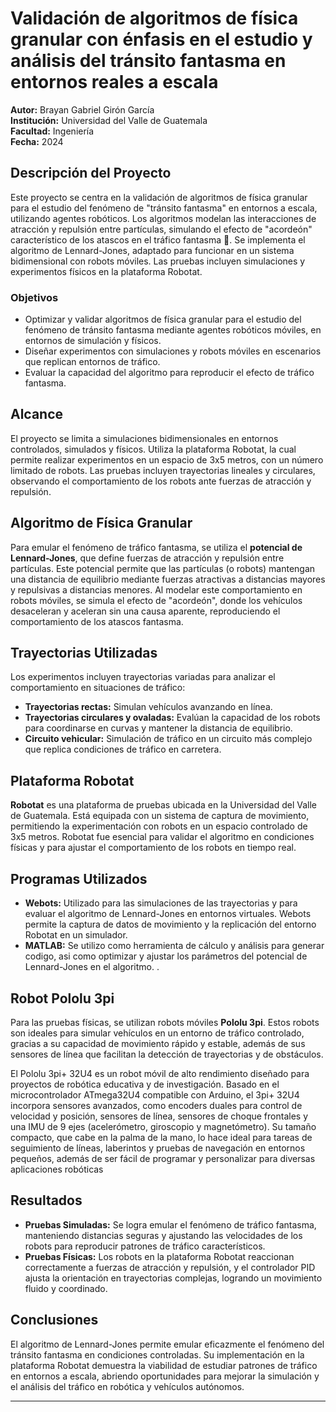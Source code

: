 # Validación de algoritmos de física granular con énfasis en el estudio y análisis del tránsito fantasma en entornos reales a escala

**Autor:** Brayan Gabriel Girón García  
**Institución:** Universidad del Valle de Guatemala  
**Facultad:** Ingeniería  
**Fecha:** 2024  

## Descripción del Proyecto

Este proyecto se centra en la validación de algoritmos de física granular para el estudio del fenómeno de "tránsito fantasma" en entornos a escala, utilizando agentes robóticos. Los algoritmos modelan las interacciones de atracción y repulsión entre partículas, simulando el efecto de "acordeón" característico de los atascos en el tráfico fantasma 👻. Se implementa el algoritmo de Lennard-Jones, adaptado para funcionar en un sistema bidimensional con robots móviles. Las pruebas incluyen simulaciones y experimentos físicos en la plataforma Robotat.


### Objetivos 
- Optimizar y validar algoritmos de física granular para el estudio del fenómeno de tránsito fantasma mediante agentes robóticos móviles, en entornos de simulación y físicos.
- Diseñar experimentos con simulaciones y robots móviles en escenarios que replican entornos de tráfico.
- Evaluar la capacidad del algoritmo para reproducir el efecto de tráfico fantasma.


## Alcance
El proyecto se limita a simulaciones bidimensionales en entornos controlados, simulados y físicos. Utiliza la plataforma Robotat, la cual permite realizar experimentos en un espacio de 3x5 metros, con un número limitado de robots. Las pruebas incluyen trayectorias lineales y circulares, observando el comportamiento de los robots ante fuerzas de atracción y repulsión.


## Algoritmo de Física Granular

Para emular el fenómeno de tráfico fantasma, se utiliza el **potencial de Lennard-Jones**, que define fuerzas de atracción y repulsión entre partículas. Este potencial permite que las partículas (o robots) mantengan una distancia de equilibrio mediante fuerzas atractivas a distancias mayores y repulsivas a distancias menores. Al modelar este comportamiento en robots móviles, se simula el efecto de "acordeón", donde los vehículos desaceleran y aceleran sin una causa aparente, reproduciendo el comportamiento de los atascos fantasma.

## Trayectorias Utilizadas

Los experimentos incluyen trayectorias variadas para analizar el comportamiento en situaciones de tráfico:
- **Trayectorias rectas:** Simulan vehículos avanzando en línea.
- **Trayectorias circulares y ovaladas:** Evalúan la capacidad de los robots para coordinarse en curvas y mantener la distancia de equilibrio.
- **Circuito vehicular:** Simulación de tráfico en un circuito más complejo que replica condiciones de tráfico en carretera.

## Plataforma Robotat

**Robotat** es una plataforma de pruebas ubicada en la Universidad del Valle de Guatemala. Está equipada con un sistema de captura de movimiento, permitiendo la experimentación con robots en un espacio controlado de 3x5 metros. Robotat fue esencial para validar el algoritmo en condiciones físicas y para ajustar el comportamiento de los robots en tiempo real.

## Programas Utilizados

- **Webots:** Utilizado para las simulaciones de las trayectorias y para evaluar el algoritmo de Lennard-Jones en entornos virtuales. Webots permite la captura de datos de movimiento y la replicación del entorno Robotat en un simulador.
- **MATLAB:** Se utilizo como herramienta de cálculo y análisis para generar codigo, asi como optimizar y ajustar los parámetros del potencial de Lennard-Jones en el algoritmo.  .
  
## Robot Pololu 3pi

Para las pruebas físicas, se utilizan robots móviles **Pololu 3pi**. Estos robots son ideales para simular vehículos en un entorno de tráfico controlado, gracias a su capacidad de movimiento rápido y estable, además de sus sensores de línea que facilitan la detección de trayectorias y de obstáculos.

El Pololu 3pi+ 32U4 es un robot móvil de alto rendimiento diseñado para proyectos de robótica educativa y de investigación. Basado en el microcontrolador ATmega32U4 compatible con Arduino, el 3pi+ 32U4 incorpora sensores avanzados, como encoders duales para control de velocidad y posición, sensores de línea, sensores de choque frontales y una IMU de 9 ejes (acelerómetro, giroscopio y magnetómetro). Su tamaño compacto, que cabe en la palma de la mano, lo hace ideal para tareas de seguimiento de líneas, laberintos y pruebas de navegación en entornos pequeños, además de ser fácil de programar y personalizar para diversas aplicaciones robóticas​


## Resultados

- **Pruebas Simuladas:** Se logra emular el fenómeno de tráfico fantasma, manteniendo distancias seguras y ajustando las velocidades de los robots para reproducir patrones de tráfico característicos.
- **Pruebas Físicas:** Los robots en la plataforma Robotat reaccionan correctamente a fuerzas de atracción y repulsión, y el controlador PID ajusta la orientación en trayectorias complejas, logrando un movimiento fluido y coordinado.

## Conclusiones

El algoritmo de Lennard-Jones permite emular eficazmente el fenómeno del tránsito fantasma en condiciones controladas. Su implementación en la plataforma Robotat demuestra la viabilidad de estudiar patrones de tráfico en entornos a escala, abriendo oportunidades para mejorar la simulación y el análisis del tráfico en robótica y vehículos autónomos.

---
